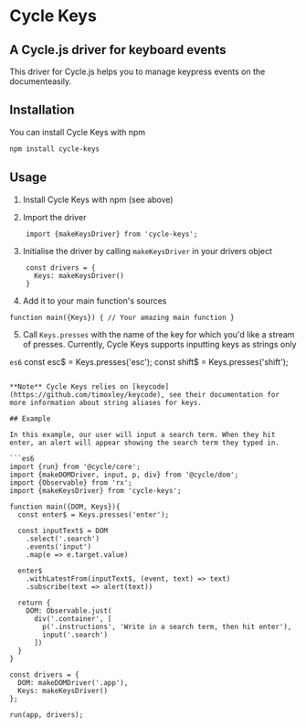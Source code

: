 # Cycle Keys
## A Cycle.js driver for keyboard events

This driver for Cycle.js helps you to manage keypress events on the documenteasily.

## Installation

You can install Cycle Keys with npm

```bash
npm install cycle-keys
```

## Usage

1. Install Cycle Keys with npm (see above)

2. Import the driver

```es6
    import {makeKeysDriver} from 'cycle-keys';
```

3. Initialise the driver by calling `makeKeysDriver` in your drivers object

```es6
    const drivers = {
      Keys: makeKeysDriver()
    }
```

4. Add it to your main function's sources

```es6
function main({Keys}) { // Your amazing main function }
```

5. Call `Keys.presses` with the name of the key for which you'd like a stream of presses. Currently, Cycle Keys supports inputting keys as strings only

```es6```
  const esc$ = Keys.presses('esc');
  const shift$ = Keys.presses('shift');
```

**Note** Cycle Keys relies on [keycode](https://github.com/timoxley/keycode), see their documentation for more information about string aliases for keys.

## Example

In this example, our user will input a search term. When they hit enter, an alert will appear showing the search term they typed in.

```es6
import {run} from '@cycle/core';
import {makeDOMDriver, input, p, div} from '@cycle/dom';
import {Observable} from 'rx';
import {makeKeysDriver} from 'cycle-keys';

function main({DOM, Keys}){
  const enter$ = Keys.presses('enter');

  const inputText$ = DOM
    .select('.search')
    .events('input')
    .map(e => e.target.value)

  enter$
    .withLatestFrom(inputText$, (event, text) => text)
    .subscribe(text => alert(text))

  return {
    DOM: Observable.just(
      div('.container', [
        p('.instructions', 'Write in a search term, then hit enter'),
        input('.search')
      ])
  }
}

const drivers = {
  DOM: makeDOMDriver('.app'),
  Keys: makeKeysDriver()
};

run(app, drivers);
```
